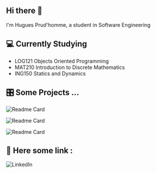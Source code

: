 ## Hi there 👋

I'm Hugues Prud'homme, a student in Software Engineering

## 💻 Currently Studying

- LOG121 Objects Oriented Programming
- MAT210 Introduction to Discrete Mathematics
- ING150 Statics and Dynamics

## 🎛️ Some Projects ...

![Readme Card](https://github-readme-stats.vercel.app/api/pin/?username=Huguesmmm&repo=frontendMentor-nftPreview)

![Readme Card](https://github-readme-stats.vercel.app/api/pin/?username=Huguesmmm&repo=Interventions)

![Readme Card](https://github-readme-stats.vercel.app/api/pin/?username=Huguesmmm&repo=notion-auto-update)

## 🤖 Here some link :

![LinkedIn](https://img.shields.io/badge/LinkedIn-0077B5?style=for-the-badge&logo=linkedin&logoColor=white)
